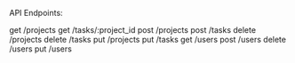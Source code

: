 API Endpoints:

get /projects
get /tasks/:project_id
post /projects
post /tasks
delete /projects
delete /tasks
put /projects
put /tasks
get /users
post /users
delete /users
put /users